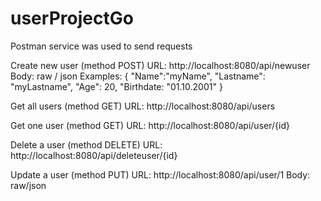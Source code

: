 # userProjectGo

Postman service was used to send requests

Create new user (method POST)
URL: http://localhost:8080/api/newuser
Body: raw / json
Examples: 
{
 "Name":"myName", 
 "Lastname": "myLastname", 
 "Age": 20,
 "Birthdate: "01.10.2001"
} 

Get all users (method GET)
URL: http://localhost:8080/api/users

Get one user (method GET)
URL: http://localhost:8080/api/user/{id}


Delete a user (method DELETE)
URL: http://localhost:8080/api/deleteuser/{id}

Update a user (method PUT)
URL: http://localhost:8080/api/user/1
Body: raw/json
